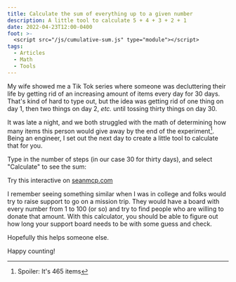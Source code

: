 ```yaml
---
title: Calculate the sum of everything up to a given number
description: A little tool to calculate 5 + 4 + 3 + 2 + 1
date: 2022-04-23T12:00-0400
foot: >-
  <script src="/js/cumulative-sum.js" type="module"></script>
tags:
  - Articles
  - Math
  - Tools
---
```


My wife showed me a Tik Tok series where someone was decluttering their life by
getting rid of an increasing amount of items every day for 30 days. That's kind
of hard to type out, but the idea was getting rid of one thing on day 1, then
two things on day 2, _etc._ until tossing thirty things on day 30.

It was late a night, and we both struggled with the math of determining how many
items this person would give away by the end of the experiment[^1]. Being an
engineer, I set out the next day to create a little tool to calculate that for
you.

Type in the number of steps (in our case 30 for thirty days), and select
"Calculate" to see the sum:

<cumulative-sum>

Try this interactive on <a href="https://seanmcp.com">seanmcp.com</a>

</cumulative-sum>

I remember seeing something similar when I was in college and folks would try to
raise support to go on a mission trip. They would have a board with every number
from 1 to 100 (or so) and try to find people who are willing to donate that
amount. With this calculator, you should be able to figure out how long your
support board needs to be with some guess and check.

Hopefully this helps someone else.

Happy counting!

[^1]: Spoiler: It's 465 items
